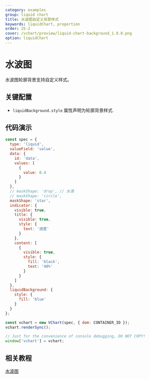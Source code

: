 ```yaml
---
category: examples
group: liquid chart
title: 水波图自定义背景样式
keywords: liquidChart, proportion
order: 25-2
cover: /vchart/preview/liquid-chart-background_1.9.0.png
option: liquidChart
---
```


# 水波图

水波图轮廓背景支持自定义样式。

## 关键配置

- `liquidBackground.style` 属性声明为轮廓背景样式.

## 代码演示

```javascript livedemo
const spec = {
  type: 'liquid',
  valueField: 'value',
  data: {
    id: 'data',
    values: [
      {
        value: 0.4
      }
    ]
  },
  // maskShape: 'drop', // 水滴
  // maskShape: 'circle',
  maskShape: 'star',
  indicator: {
    visible: true,
    title: {
      visible: true,
      style: {
        text: '进度'
      }
    },
    content: [
      {
        visible: true,
        style: {
          fill: 'black',
          text: '40%'
        }
      }
    ]
  },
  liquidBackground: {
    style: {
      fill: 'blue'
    }
  }
};

const vchart = new VChart(spec, { dom: CONTAINER_ID });
vchart.renderSync();

// Just for the convenience of console debugging, DO NOT COPY!
window['vchart'] = vchart;
```

## 相关教程

[水波图](link)
